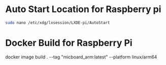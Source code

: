 # Auto Start Location for Raspberry pi 

```bash
sudo nano /etc/xdg/lxsession/LXDE-pi/AutoStart
```


# Docker Build for Raspberry Pi

docker image build . --tag "micboard_arm:latest" --platform linux/arm64